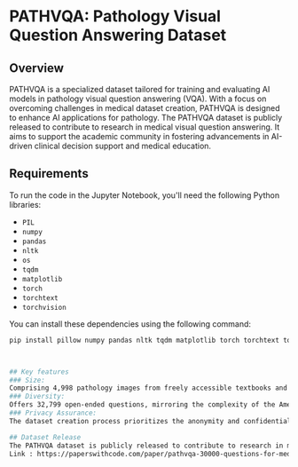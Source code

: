 # PATHVQA: Pathology Visual Question Answering Dataset

## Overview

PATHVQA is a specialized dataset tailored for training and evaluating AI models in pathology visual question answering (VQA). With a focus on overcoming challenges in medical dataset creation, PATHVQA is designed to enhance AI applications for pathology. The PATHVQA dataset is publicly released to contribute to research in medical visual question answering. It aims to support the academic community in fostering advancements in AI-driven clinical decision support and medical education.


## Requirements

To run the code in the Jupyter Notebook, you'll need the following Python libraries:

- `PIL`
- `numpy`
- `pandas`
- `nltk`
- `os`
- `tqdm`
- `matplotlib`
- `torch`
- `torchtext`
- `torchvision`

You can install these dependencies using the following command:

```bash
pip install pillow numpy pandas nltk tqdm matplotlib torch torchtext torchvision



## Key features 
### Size: 
Comprising 4,998 pathology images from freely accessible textbooks and online libraries.
### Diversity: 
Offers 32,799 open-ended questions, mirroring the complexity of the American Board of Pathology examination.
### Privacy Assurance: 
The dataset creation process prioritizes the anonymity and confidentiality of medical information, addressing privacy concerns.

## Dataset Release 
The PATHVQA dataset is publicly released to contribute to research in medical visual question answering. It aims to support the academic community in fostering advancements in AI-driven clinical decision support and medical education.
Link : https://paperswithcode.com/paper/pathvqa-30000-questions-for-medical-visual

